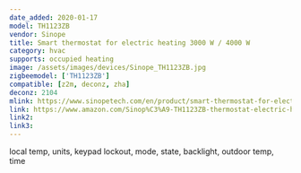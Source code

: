 ```yaml
---
date_added: 2020-01-17
model: TH1123ZB
vendor: Sinope
title: Smart thermostat for electric heating 3000 W / 4000 W
category: hvac
supports: occupied heating
image: /assets/images/devices/Sinope_TH1123ZB.jpg
zigbeemodel: ['TH1123ZB']
compatible: [z2m, deconz, zha]
deconz: 2104
mlink: https://www.sinopetech.com/en/product/smart-thermostat-for-electric-heating-3000-w-zigbee/
link: https://www.amazon.com/Sinop%C3%A9-TH1123ZB-thermostat-electric-heating/dp/B077XNFQWH
link2: 
link3: 
---
```

local temp, units, keypad lockout, mode, state, backlight, outdoor temp, time